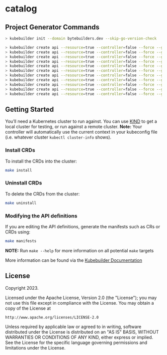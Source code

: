 # catalog

## Project Generator Commands

```bash
> kubebuilder init --domain bytebuilders.dev --skip-go-version-check

> kubebuilder create api --resource=true --controller=false --force --group catalog --version v1alpha1 --kind ElasticsearchBinding
> kubebuilder create api --resource=true --controller=false --force --group catalog --version v1alpha1 --kind KafkaBinding
> kubebuilder create api --resource=true --controller=false --force --group catalog --version v1alpha1 --kind MariaDBBinding
> kubebuilder create api --resource=true --controller=false --force --group catalog --version v1alpha1 --kind MemcachedBinding
> kubebuilder create api --resource=true --controller=false --force --group catalog --version v1alpha1 --kind MongoDBBinding
> kubebuilder create api --resource=true --controller=false --force --group catalog --version v1alpha1 --kind MySQLBinding
> kubebuilder create api --resource=true --controller=false --force --group catalog --version v1alpha1 --kind PerconaXtraDBBinding
> kubebuilder create api --resource=true --controller=false --force --group catalog --version v1alpha1 --kind PgBouncerBinding
> kubebuilder create api --resource=true --controller=false --force --group catalog --version v1alpha1 --kind PostgresBinding
> kubebuilder create api --resource=true --controller=false --force --group catalog --version v1alpha1 --kind ProxySQLBinding
> kubebuilder create api --resource=true --controller=false --force --group catalog --version v1alpha1 --kind RedisBinding
```

## Getting Started
You’ll need a Kubernetes cluster to run against. You can use [KIND](https://sigs.k8s.io/kind) to get a local cluster for testing, or run against a remote cluster.
**Note:** Your controller will automatically use the current context in your kubeconfig file (i.e. whatever cluster `kubectl cluster-info` shows).

### Install CRDs
To install the CRDs into the cluster:

```sh
make install
```

### Uninstall CRDs
To delete the CRDs from the cluster:

```sh
make uninstall
```

### Modifying the API definitions
If you are editing the API definitions, generate the manifests such as CRs or CRDs using:

```sh
make manifests
```

**NOTE:** Run `make --help` for more information on all potential `make` targets

More information can be found via the [Kubebuilder Documentation](https://book.kubebuilder.io/introduction.html)

## License

Copyright 2023.

Licensed under the Apache License, Version 2.0 (the "License");
you may not use this file except in compliance with the License.
You may obtain a copy of the License at

    http://www.apache.org/licenses/LICENSE-2.0

Unless required by applicable law or agreed to in writing, software
distributed under the License is distributed on an "AS IS" BASIS,
WITHOUT WARRANTIES OR CONDITIONS OF ANY KIND, either express or implied.
See the License for the specific language governing permissions and
limitations under the License.

